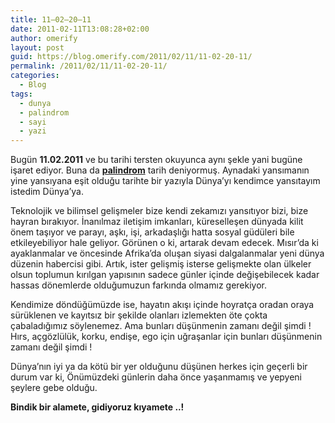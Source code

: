 ```yaml
---
title: 11–02–20–11
date: 2011-02-11T13:08:28+02:00
author: omerify
layout: post
guid: https://blog.omerify.com/2011/02/11/11-02-20-11/
permalink: /2011/02/11/11-02-20-11/
categories:
  - Blog
tags:
  - dunya
  - palindrom
  - sayi
  - yazi
---
```

Bugün **11.02.2011** ve bu tarihi tersten okuyunca aynı şekle yani bugüne işaret ediyor. Buna da <a href="http://tr.wikipedia.org/wiki/Palindrom" target="_blank" rel="noreferrer noopener nofollow"><strong>palindrom</strong></a> tarih deniyormuş. Aynadaki yansımanın yine yansıyana eşit olduğu tarihte bir yazıyla Dünya’yı kendimce yansıtayım istedim Dünya’ya.

Teknolojik ve bilimsel gelişmeler bize kendi zekamızı yansıtıyor bizi, bize hayran bırakıyor. İnanılmaz iletişim imkanları, küreselleşen dünyada kilit önem taşıyor ve parayı, aşkı, işi, arkadaşlığı hatta sosyal güdüleri bile etkileyebiliyor hale geliyor. Görünen o ki, artarak devam edecek. Mısır’da ki ayaklanmalar ve öncesinde Afrika’da oluşan siyasi dalgalanmalar yeni dünya düzenin habercisi gibi. Artık, ister gelişmiş isterse gelişmekte olan ülkeler olsun toplumun kırılgan yapısının sadece günler içinde değişebilecek kadar hassas dönemlerde olduğumuzun farkında olmamız gerekiyor.

Kendimize döndüğümüzde ise, hayatın akışı içinde hoyratça oradan oraya sürüklenen ve kayıtsız bir şekilde olanları izlemekten öte çokta çabaladığımız söylenemez. Ama bunları düşünmenin zamanı değil şimdi&nbsp;! Hırs, açgözlülük, korku, endişe, ego için uğraşanlar için bunları düşünmenin zamanı değil şimdi&nbsp;!

Dünya’nın iyi ya da kötü bir yer olduğunu düşünen herkes için geçerli bir durum var ki, Önümüzdeki günlerin daha önce yaşanmamış ve yepyeni şeylere gebe olduğu.

**Bindik bir alamete, gidiyoruz kıyamete&nbsp;..!**